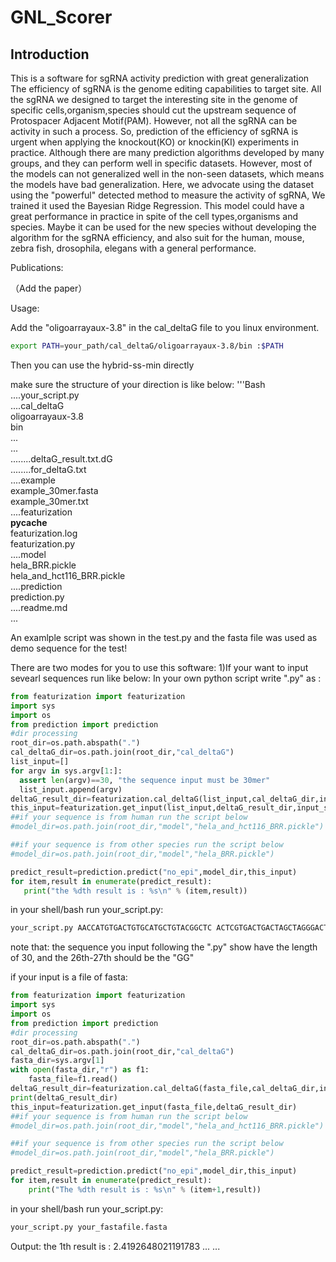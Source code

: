 # GNL_Scorer
Introduction
-----------------
This is a software for sgRNA activity prediction with great generalization  
The efficiency of sgRNA is the genome editing capabilities to target site. All the sgRNA we designed to target the interesting site in the genome of specific cells,organism,species should cut the upstream sequence of Protospacer Adjacent Motif(PAM). However, not all the sgRNA can be activity in such a process. So, prediction of the efficiency of sgRNA is urgent when applying the knockout(KO) or knockin(KI) experiments in practice. Although there are many prediction algorithms developed by many groups, and they can perform well in specific datasets. However, most of the models can not generalized well in the non-seen datasets, which means the models have bad generalization. Here, we advocate using the dataset using the "powerful" detected method to measure the activity of sgRNA, We trained it used the Bayesian Ridge Regression. This model could have a great performance in practice in spite of the cell types,organisms and species. Maybe it can be used for the new species without developing the algorithm for the sgRNA efficiency, and also suit for the human, mouse, zebra fish, drosophila, elegans with a general performance.   


Publications:

（Add the paper）


Usage:

Add the "oligoarrayaux-3.8" in the cal_deltaG file to you linux environment.
```Bash
export PATH=your_path/cal_deltaG/oligoarrayaux-3.8/bin :$PATH
```
Then you can use the hybrid-ss-min directly

make sure the structure of your direction is like below:
'''Bash
....your_script.py  
....cal_deltaG  
        oligoarrayaux-3.8  
            bin  
            ...  
            ...  
........deltaG_result.txt.dG  
........for_deltaG.txt  
....example  
        example_30mer.fasta  
        example_30mer.txt  
....featurization  
        __pycache__  
        featurization.log  
        featurization.py  
....model  
        hela_BRR.pickle  
        hela_and_hct116_BRR.pickle  
....prediction  
        prediction.py  
....readme.md  
...





An examlple script was shown in the test.py and the fasta file was used as demo sequence for the test!

There are two modes for you to use this software: 
1)If your want to input sevearl sequences run like below:
In your own python script write ".py" as :
 ```python
from featurization import featurization
import sys
import os
from prediction import prediction
#dir processing
root_dir=os.path.abspath(".")
cal_deltaG_dir=os.path.join(root_dir,"cal_deltaG")
list_input=[]
for argv in sys.argv[1:]:
   assert len(argv)==30, "the sequence input must be 30mer"
   list_input.append(argv)
deltaG_result_dir=featurization.cal_deltaG(list_input,cal_deltaG_dir,input_seq=True)
this_input=featurization.get_input(list_input,deltaG_result_dir,input_seq=True)
##if your sequence is from human run the script below
#model_dir=os.path.join(root_dir,"model","hela_and_hct116_BRR.pickle")

##if your sequence is from other species run the script below
#model_dir=os.path.join(root_dir,"model","hela_BRR.pickle")

predict_result=prediction.predict("no_epi",model_dir,this_input)
for item,result in enumerate(predict_result):
    print("the %dth result is : %s\n" % (item,result))
```
in your shell/bash run your_script.py:
```Bash
your_script.py AACCATGTGACTGTGCATGCTGTACGGCTC ACTCGTGACTGACTAGCTAGGGACTGGCTA
```
note that: the sequence you input following the ".py" show have the length of 30, and the 26th-27th should be the "GG"

if your input is a file of fasta:
```python
from featurization import featurization
import sys
import os
from prediction import prediction
#dir processing
root_dir=os.path.abspath(".")
cal_deltaG_dir=os.path.join(root_dir,"cal_deltaG")
fasta_dir=sys.argv[1]
with open(fasta_dir,"r") as f1:
    fasta_file=f1.read()
deltaG_result_dir=featurization.cal_deltaG(fasta_file,cal_deltaG_dir,input_seq=False)
print(deltaG_result_dir)
this_input=featurization.get_input(fasta_file,deltaG_result_dir)
##if your sequence is from human run the script below
#model_dir=os.path.join(root_dir,"model","hela_and_hct116_BRR.pickle")

##if your sequence is from other species run the script below
#model_dir=os.path.join(root_dir,"model","hela_BRR.pickle")

predict_result=prediction.predict("no_epi",model_dir,this_input)
for item,result in enumerate(predict_result):
    print("The %dth result is : %s\n" % (item+1,result))
```

in your shell/bash run your_script.py:
```Bash
your_script.py your_fastafile.fasta
```


Output:
the 1th result is : 2.4192648021191783
...
...









